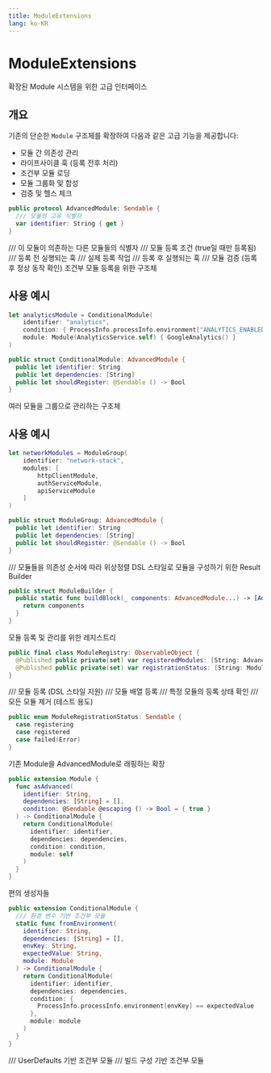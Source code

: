 ```yaml
---
title: ModuleExtensions
lang: ko-KR
---
```


# ModuleExtensions

확장된 Module 시스템을 위한 고급 인터페이스
## 개요
기존의 단순한 `Module` 구조체를 확장하여 다음과 같은 고급 기능을 제공합니다:
- 모듈 간 의존성 관리
- 라이프사이클 훅 (등록 전후 처리)
- 조건부 모듈 로딩
- 모듈 그룹화 및 합성
- 검증 및 헬스 체크

```swift
public protocol AdvancedModule: Sendable {
  /// 모듈의 고유 식별자
  var identifier: String { get }
}
```

  /// 이 모듈이 의존하는 다른 모듈들의 식별자
  /// 모듈 등록 조건 (true일 때만 등록됨)
  /// 등록 전 실행되는 훅
  /// 실제 등록 작업
  /// 등록 후 실행되는 훅
  /// 모듈 검증 (등록 후 정상 동작 확인)
조건부 모듈 등록을 위한 구조체
## 사용 예시
```swift
let analyticsModule = ConditionalModule(
    identifier: "analytics",
    condition: { ProcessInfo.processInfo.environment["ANALYTICS_ENABLED"] == "true" },
    module: Module(AnalyticsService.self) { GoogleAnalytics() }
)
```

```swift
public struct ConditionalModule: AdvancedModule {
  public let identifier: String
  public let dependencies: [String]
  public let shouldRegister: @Sendable () -> Bool
}
```

여러 모듈을 그룹으로 관리하는 구조체
## 사용 예시
```swift
let networkModules = ModuleGroup(
    identifier: "network-stack",
    modules: [
        httpClientModule,
        authServiceModule,
        apiServiceModule
    ]
)
```

```swift
public struct ModuleGroup: AdvancedModule {
  public let identifier: String
  public let dependencies: [String]
  public let shouldRegister: @Sendable () -> Bool
}
```

  /// 모듈들을 의존성 순서에 따라 위상정렬
DSL 스타일로 모듈을 구성하기 위한 Result Builder

```swift
public struct ModuleBuilder {
  public static func buildBlock(_ components: AdvancedModule...) -> [AdvancedModule] {
    return components
  }
}
```

모듈 등록 및 관리를 위한 레지스트리

```swift
public final class ModuleRegistry: ObservableObject {
  @Published public private(set) var registeredModules: [String: AdvancedModule] = [:]
  @Published public private(set) var registrationStatus: [String: ModuleRegistrationStatus] = [:]
}
```

  /// 모듈 등록 (DSL 스타일 지원)
  /// 모듈 배열 등록
  /// 특정 모듈의 등록 상태 확인
  /// 모든 모듈 제거 (테스트 용도)

```swift
public enum ModuleRegistrationStatus: Sendable {
  case registering
  case registered
  case failed(Error)
}
```

기존 Module을 AdvancedModule로 래핑하는 확장

```swift
public extension Module {
  func asAdvanced(
    identifier: String,
    dependencies: [String] = [],
    condition: @Sendable @escaping () -> Bool = { true }
  ) -> ConditionalModule {
    return ConditionalModule(
      identifier: identifier,
      dependencies: dependencies,
      condition: condition,
      module: self
    )
  }
}
```

편의 생성자들

```swift
public extension ConditionalModule {
  /// 환경 변수 기반 조건부 모듈
  static func fromEnvironment(
    identifier: String,
    dependencies: [String] = [],
    envKey: String,
    expectedValue: String,
    module: Module
  ) -> ConditionalModule {
    return ConditionalModule(
      identifier: identifier,
      dependencies: dependencies,
      condition: {
        ProcessInfo.processInfo.environment[envKey] == expectedValue
      },
      module: module
    )
  }
}
```

  /// UserDefaults 기반 조건부 모듈
  /// 빌드 구성 기반 조건부 모듈
